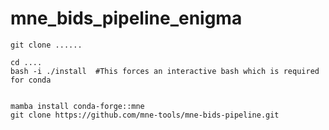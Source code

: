 # mne_bids_pipeline_enigma

```
git clone ......

cd ....
bash -i ./install  #This forces an interactive bash which is required for conda


mamba install conda-forge::mne
git clone https://github.com/mne-tools/mne-bids-pipeline.git

```
